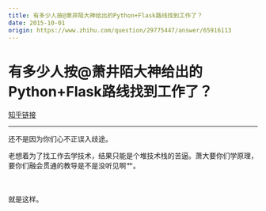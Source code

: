 ```yaml
---
title: 有多少人按@萧井陌大神给出的Python+Flask路线找到工作了？
date: 2015-10-01
origin: https://www.zhihu.com/question/29775447/answer/65916113
---
```

# 有多少人按@萧井陌大神给出的Python+Flask路线找到工作了？

[知乎链接](https://www.zhihu.com/question/29775447/answer/65916113)

---------

<span class="RichText ztext CopyrightRichText-richText" itemprop="text"><p>还不是因为你们心不正误入歧途。</p><p>老想着为了找工作去学技术，结果只能是个堆技术栈的苦逼。萧大要你们学原理，要你们融会贯通的教导是不是没听见啊艹。</p><br><br>就是这样。</span>